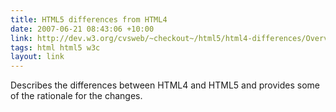 ```yaml
---
title: HTML5 differences from HTML4
date: 2007-06-21 08:43:06 +10:00
link: http://dev.w3.org/cvsweb/~checkout~/html5/html4-differences/Overview.html
tags: html html5 w3c
layout: link
---
```

Describes the differences between HTML4 and HTML5 and provides some of the rationale for the changes.
